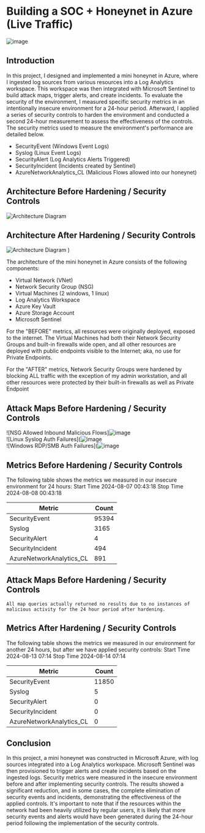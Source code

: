 
# Building a SOC + Honeynet in Azure (Live Traffic)
![image](https://github.com/user-attachments/assets/a3cffafd-3d6e-4502-9c5f-87de6dabb7f9)


## Introduction

In this project, I designed and implemented a mini honeynet in Azure, where I ingested log sources from various resources into a Log Analytics workspace. This workspace was then integrated with Microsoft Sentinel to build attack maps, trigger alerts, and create incidents.
To evaluate the security of the environment, I measured specific security metrics in an intentionally insecure environment for a 24-hour period. Afterward, I applied a series of security controls to harden the environment and conducted a second 24-hour measurement to assess the effectiveness of the controls. The security metrics used to measure the environment's performance are detailed below.


- SecurityEvent (Windows Event Logs)
- Syslog (Linux Event Logs)
- SecurityAlert (Log Analytics Alerts Triggered)
- SecurityIncident (Incidents created by Sentinel)
- AzureNetworkAnalytics_CL (Malicious Flows allowed into our honeynet)

## Architecture Before Hardening / Security Controls
![Architecture Diagram](https://github.com/user-attachments/assets/59a1aa75-f40b-4e69-90e1-4bfa7cec9837)
## Architecture After Hardening / Security Controls
![Architecture Diagram](https://github.com/user-attachments/assets/5132295f-08c2-4103-9c43-8c89aa2a1f33)
)

The architecture of the mini honeynet in Azure consists of the following components:

- Virtual Network (VNet)
- Network Security Group (NSG)
- Virtual Machines (2 windows, 1 linux)
- Log Analytics Workspace
- Azure Key Vault
- Azure Storage Account
- Microsoft Sentinel

For the "BEFORE" metrics, all resources were originally deployed, exposed to the internet. The Virtual Machines had both their Network Security Groups and built-in firewalls wide open, and all other resources are deployed with public endpoints visible to the Internet; aka, no use for Private Endpoints.

For the "AFTER" metrics, Network Security Groups were hardened by blocking ALL traffic with the exception of my admin workstation, and all other resources were protected by their built-in firewalls as well as Private Endpoint

## Attack Maps Before Hardening / Security Controls
![NSG Allowed Inbound Malicious Flows]![image](https://github.com/user-attachments/assets/6308ed92-9698-4395-84be-19dc238c10f5)
<br>
![Linux Syslog Auth Failures](![image](https://github.com/user-attachments/assets/2a8a7f5c-0686-44d7-aceb-4787caad8dcd)
<br>
![Windows RDP/SMB Auth Failures](![image](https://github.com/user-attachments/assets/d00028a1-4828-4978-93de-3875435023da)
<br>

## Metrics Before Hardening / Security Controls

The following table shows the metrics we measured in our insecure environment for 24 hours:
Start Time 2024-08-07 00:43:18
Stop Time 2024-08-08 00:43:18

| Metric                   | Count
| ------------------------ | -----
| SecurityEvent            | 95394
| Syslog                   | 3165
| SecurityAlert            | 4
| SecurityIncident         | 494
| AzureNetworkAnalytics_CL | 891

## Attack Maps Before Hardening / Security Controls

```All map queries actually returned no results due to no instances of malicious activity for the 24 hour period after hardening.```

## Metrics After Hardening / Security Controls

The following table shows the metrics we measured in our environment for another 24 hours, but after we have applied security controls:
Start Time 2024-08-13 07:14
Stop Time	2024-08-14 07:14

| Metric                   | Count
| ------------------------ | -----
| SecurityEvent            | 11850
| Syslog                   | 5
| SecurityAlert            | 0
| SecurityIncident         | 0
| AzureNetworkAnalytics_CL | 0

## Conclusion

In this project, a mini honeynet was constructed in Microsoft Azure, with log sources integrated into a Log Analytics workspace. Microsoft Sentinel was then provisioned to trigger alerts and create incidents based on the ingested logs. Security metrics were measured in the insecure environment before and after implementing security controls. The results showed a significant reduction, and in some cases, the complete elimination of security events and incidents, demonstrating the effectiveness of the applied controls.
It's important to note that if the resources within the network had been heavily utilized by regular users, it is likely that more security events and alerts would have been generated during the 24-hour period following the implementation of the security controls.
